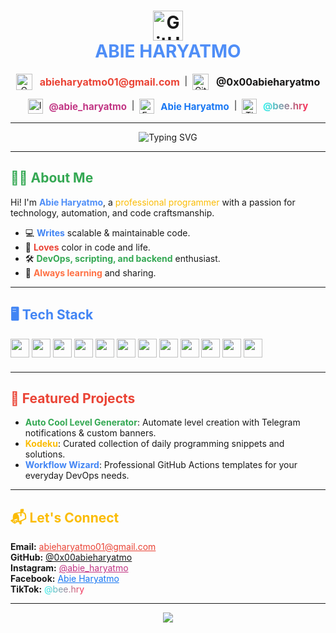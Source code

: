 <h1 align="center">
  <img src="https://cdn.jsdelivr.net/gh/devicons/devicon/icons/github/github-original-wordmark.svg" alt="GitHub" height="48" style="vertical-align:middle;"/>
  <br>
  <span style="color:#4F8EF7;">ABIE HARYATMO</span>
</h1>

<p align="center">
  <a href="mailto:abieharyatmo01@gmail.com" style="text-decoration:none;">
    <img src="https://cdn.jsdelivr.net/gh/devicons/devicon/icons/google/google-original.svg" alt="Gmail" height="26" style="vertical-align:middle;margin-right:8px;"/>
    <span style="vertical-align:middle; font-size:16px; color:#EA4335;"><b>abieharyatmo01@gmail.com</b></span>
  </a>
  &nbsp;|&nbsp;
  <a href="https://github.com/0x00abieharyatmo" style="text-decoration:none;">
    <img src="https://cdn.jsdelivr.net/gh/devicons/devicon/icons/github/github-original.svg" alt="GitHub" height="26" style="vertical-align:middle;margin-right:8px;"/>
    <span style="vertical-align:middle; font-size:16px; color:#181717;"><b>@0x00abieharyatmo</b></span>
  </a>
</p>

<p align="center">
  <a href="https://instagram.com/abie_haryatmo" style="text-decoration:none;">
    <img src="https://cdn.jsdelivr.net/gh/simple-icons/simple-icons/icons/instagram.svg" alt="Instagram" height="24" style="vertical-align:middle;margin-right:6px;"/>
    <span style="vertical-align:middle; font-size:15px; color:#C13584;"><b>@abie_haryatmo</b></span>
  </a>
  &nbsp;|&nbsp;
  <a href="https://facebook.com/abieharyatmo" style="text-decoration:none;">
    <img src="https://cdn.jsdelivr.net/gh/simple-icons/simple-icons/icons/facebook.svg" alt="Facebook" height="24" style="vertical-align:middle;margin-right:6px;"/>
    <span style="vertical-align:middle; font-size:15px; color:#1877F3;"><b>Abie Haryatmo</b></span>
  </a>
  &nbsp;|&nbsp;
  <a href="https://www.tiktok.com/@bee.hry" style="text-decoration:none;">
    <img src="https://cdn.jsdelivr.net/gh/simple-icons/simple-icons/icons/tiktok.svg" alt="TikTok" height="24" style="vertical-align:middle;margin-right:6px;"/>
    <span style="vertical-align:middle; font-size:15px; background: linear-gradient(90deg,#25F4EE 0%,#FE2C55 100%); -webkit-background-clip: text; color: transparent;"><b>@bee.hry</b></span>
  </a>
</p>

---

<p align="center">
  <img src="https://readme-typing-svg.demolab.com?font=Fira+Code&duration=2500&pause=800&color=4F8EF7&center=true&vCenter=true&width=480&lines=Professional+Programmer;Automation+%7C+DevOps+%7C+Backend;Clean+Code+Enthusiast;Colorful+Coding+Journey" alt="Typing SVG" />
</p>

---

## <span style="color:#34A853;">👨‍💻 About Me</span>

Hi! I'm <b style="color:#4F8EF7;">Abie Haryatmo</b>, a <span style="color:#FBBC05;">professional programmer</span> with a passion for technology, automation, and code craftsmanship.

- 💻 <b style="color:#4285F4;">Writes</b> scalable & maintainable code.
- 🌈 <b style="color:#EA4335;">Loves</b> color in code and life.
- 🛠️ <b style="color:#34A853;">DevOps, scripting, and backend</b> enthusiast.
- 🚀 <b style="color:#FF7043;">Always learning</b> and sharing.

---

## <span style="color:#4285F4;">🖥️ Tech Stack</span>

<p align="left" style="line-height:2;">
  <img src="https://cdn.jsdelivr.net/gh/devicons/devicon/icons/python/python-original.svg" height="30"/>
  <img src="https://cdn.jsdelivr.net/gh/devicons/devicon/icons/javascript/javascript-original.svg" height="30"/>
  <img src="https://cdn.jsdelivr.net/gh/devicons/devicon/icons/typescript/typescript-original.svg" height="30"/>
  <img src="https://cdn.jsdelivr.net/gh/devicons/devicon/icons/go/go-original.svg" height="30"/>
  <img src="https://cdn.jsdelivr.net/gh/devicons/devicon/icons/docker/docker-original.svg" height="30"/>
  <img src="https://cdn.jsdelivr.net/gh/devicons/devicon/icons/github/github-original.svg" height="30"/>
  <img src="https://cdn.jsdelivr.net/gh/devicons/devicon/icons/linux/linux-original.svg" height="30"/>
  <img src="https://cdn.jsdelivr.net/gh/devicons/devicon/icons/postgresql/postgresql-original.svg" height="30"/>
  <img src="https://cdn.jsdelivr.net/gh/devicons/devicon/icons/mongodb/mongodb-original.svg" height="30"/>
  <img src="https://cdn.jsdelivr.net/gh/devicons/devicon/icons/amazonwebservices/amazonwebservices-original.svg" height="30"/>
  <img src="https://cdn.jsdelivr.net/gh/devicons/devicon/icons/react/react-original.svg" height="30"/>
  <img src="https://cdn.jsdelivr.net/gh/devicons/devicon/icons/bash/bash-original.svg" height="30"/>
</p>

---

## <span style="color:#EA4335;">🎯 Featured Projects</span>

- <b style="color:#34A853;">Auto Cool Level Generator</b>: Automate level creation with Telegram notifications & custom banners.
- <b style="color:#FBBC05;">Kodeku</b>: Curated collection of daily programming snippets and solutions.
- <b style="color:#4285F4;">Workflow Wizard</b>: Professional GitHub Actions templates for your everyday DevOps needs.

---

## <span style="color:#FBBC05;">📬 Let's Connect</span>

<p>
  <b>Email:</b> <a href="mailto:abieharyatmo01@gmail.com" style="color:#EA4335;">abieharyatmo01@gmail.com</a><br>
  <b>GitHub:</b> <a href="https://github.com/0x00abieharyatmo" style="color:#181717;">@0x00abieharyatmo</a><br>
  <b>Instagram:</b> <a href="https://instagram.com/abie_haryatmo" style="color:#C13584;">@abie_haryatmo</a><br>
  <b>Facebook:</b> <a href="https://facebook.com/abieharyatmo" style="color:#1877F3;">Abie Haryatmo</a><br>
  <b>TikTok:</b> <a href="https://www.tiktok.com/@bee.hry" style="background: linear-gradient(90deg,#25F4EE 0%,#FE2C55 100%);-webkit-background-clip:text;color:transparent;">@bee.hry</a>
</p>

---

<p align="center">
  <img src="https://capsule-render.vercel.app/api?type=waving&color=0:4285F4,100:EA4335&height=110&section=footer&text=Happy%20Coding!&fontColor=ffffff&fontSize=30" />
</p>
